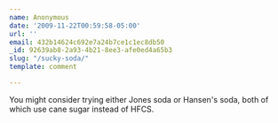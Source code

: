 ```yaml
---
name: Anonymous
date: '2009-11-22T00:59:58-05:00'
url: ''
email: 432b14624c692e7a24b7ce1c1ec8db50
_id: 92639ab8-2a93-4b21-8ee3-afe0ed4a65b3
slug: "/sucky-soda/"
template: comment

---
```


You might consider trying either Jones soda or Hansen's soda, both of which use cane sugar instead of HFCS.
